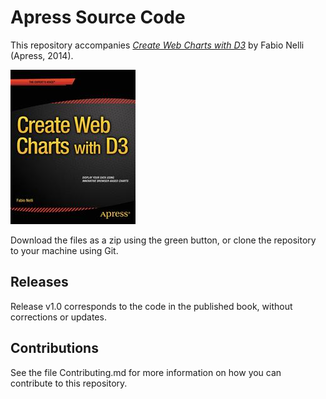 # Apress Source Code

This repository accompanies [*Create Web Charts with D3*](http://www.apress.com/9781484208663) by Fabio Nelli (Apress, 2014).

![Cover image](9781484208663.jpg)

Download the files as a zip using the green button, or clone the repository to your machine using Git.

## Releases

Release v1.0 corresponds to the code in the published book, without corrections or updates.

## Contributions

See the file Contributing.md for more information on how you can contribute to this repository.
